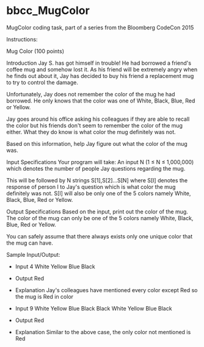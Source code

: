 # bbcc_MugColor
MugColor coding task, part of a series from the Bloomberg CodeCon 2015

Instructions:

Mug Color (100 points)

Introduction
Jay S. has got himself in trouble! He had borrowed a friend's coffee mug and somehow lost it. As his
friend will be extremely angry when he finds out about it, Jay has decided to buy his friend a replacement
mug to try to control the damage.

Unfortunately, Jay does not remember the color of the mug he had borrowed. He only knows that the
color was one of White, Black, Blue, Red or Yellow.

Jay goes around his office asking his colleagues if they are able to recall the color but his friends don't
seem to remember the color of the mug either. What they do know is what color the mug definitely was
not.

Based on this information, help Jay figure out what the color of the mug was.

Input Specifications
Your program will take:
An input N (1 ≤ N ≤ 1,000,000) which denotes the number of people Jay questions regarding the
mug.

This will be followed by N strings S[1],S[2]...S[N] where S[I] denotes the response of person I to
Jay's question which is what color the mug definitely was not. S[I] will also be only one of the 5
colors namely White, Black, Blue, Red or Yellow.

Output Specifications
Based on the input, print out the color of the mug. The color of the mug can only be one of the 5 colors
namely White, Black, Blue, Red or Yellow.

You can safely assume that there always exists only one unique color that the mug can have.

Sample Input/Output:
- Input
4
White
Yellow
Blue
Black
- Output
Red
- Explanation
Jay's colleagues have mentioned every color except Red so the mug is Red in color

- Input
9
White
Yellow
Blue
Black
Black
White
Yellow
Blue
Black
- Output
Red
- Explanation
Similar to the above case, the only color not mentioned is Red
